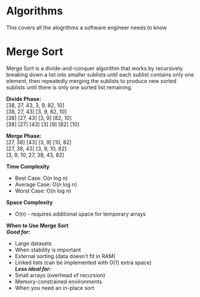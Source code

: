 # Algorithms
This covers all the alogrithms a software engineer needs to know


# Merge Sort
Merge Sort is a divide-and-conquer algorithm that works by recursively breaking down a list into smaller sublists until each sublist contains only one element, then repeatedly merging the sublists to produce new sorted sublists until there is only one sorted list remaining.

**Divide Phase:**<br>
[38, 27, 43, 3, 9, 82, 10]<br>
[38, 27, 43] [3, 9, 82, 10]<br>
[38] [27, 43] [3, 9] [82, 10]<br>
[38] [27] [43] [3] [9] [82] [10]<br>

**Merge Phase:**<br>
[27, 38] [43] [3, 9] [10, 82]  
[27, 38, 43] [3, 9, 10, 82]  
[3, 9, 10, 27, 38, 43, 82]  

**Time Complexity**
- Best Case: O(n log n)<br>
- Average Case: O(n log n)<br>
- Worst Case: O(n log n)<br>

**Space Complexity**
- O(n) - requires additional space for temporary arrays<br>

**When to Use Merge Sort**<br>
***Good for:***<br>
- Large datasets<br>
- When stability is important<br>
- External sorting (data doesn't fit in RAM)<br>
- Linked lists (can be implemented with O(1) extra space)<br>
***Less ideal for:***<br>
- Small arrays (overhead of recursion)<br>
- Memory-constrained environments<br>
- When you need an in-place sort<br>